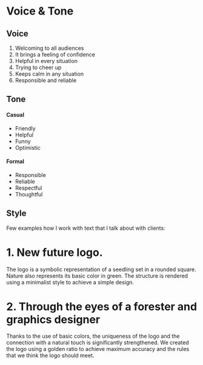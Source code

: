 # Voice & Tone

## Voice

1. Welcoming to all audiences
2. It brings a feeling of confidence
3. Helpful in every situation
4. Trying to cheer up
5. Keeps calm in any situation
6. Responsible and reliable

## Tone

#### Casual
- Friendly
- Helpful
- Funny
- Optimistic

#### Formal
- Responsible
- Reliable
- Respectful
- Thoughtful

## Style

Few examples how I work with text that I talk about with clients:

# 1. New future logo.
The logo is a symbolic representation of a seedling set in a rounded square. Nature also represents its basic color in green. The structure is rendered using a minimalist style to achieve a simple design.

# 2. Through the eyes of a forester and graphics designer
Thanks to the use of basic colors, the uniqueness of the logo and the connection with a natural touch is significantly strengthened. We created the logo using a golden ratio to achieve maximum accuracy and the rules that we think the logo should meet.
